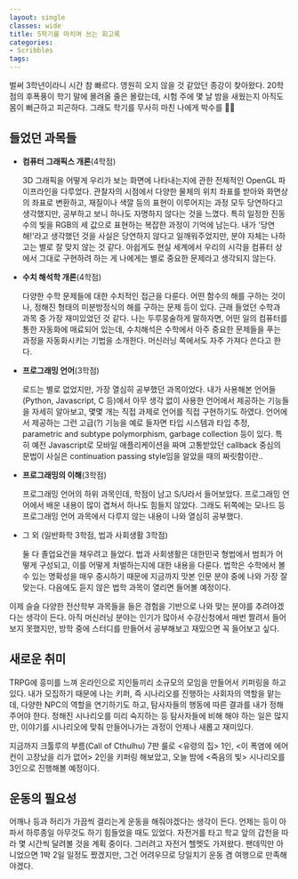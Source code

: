 ```yaml
---
layout: single
classes: wide
title: 5학기를 마치며 쓰는 회고록
categories:
- Scribbles
tags:
---
```


벌써 3학년이라니 시간 참 빠르다. 영원히 오지 않을 것 같았던 종강이 찾아왔다. 20학점의 후폭풍이 학기 말에 몰려올 줄은 몰랐는데, 시험 주에 몇 날 밤을 새웠는지 아직도 몸이 뻐근하고 피곤하다. 그래도 학기를 무사히 마친 나에게 박수를 :clap::clap:

## 들었던 과목들

- **컴퓨터 그래픽스 개론**(4학점)
  
  3D 그래픽을 어떻게 우리가 보는 화면에 나타내는지에 관한 전체적인 OpenGL 파이프라인을 다루었다. 관찰자의 시점에서 다양한 물체의 위치 좌표를 받아와 화면상의 좌표로 변환하고, 재질이나 색깔 등의 표현이 이루어지는 과정 모두 당연하다고 생각했지만, 공부하고 보니 하나도 자명하지 않다는 것을 느꼈다. 특히 일정한 진동수의 빛을 RGB의 세 값으로 표현하는 복잡한 과정이 기억에 남는다. 내가 '당연해!'라고 생각했던 것을 사실은 당연하지 않다고 일깨워주었지만, 분야 자체는 나하고는 별로 잘 맞지 않는 것 같다. 아쉽게도 현실 세계에서 우리의 시각을 컴퓨터 상에서 그대로 구현하려 하는 게 나에게는 별로 중요한 문제라고 생각되지 않는다.

- **수치 해석학 개론**(4학점)

  다양한 수학 문제들에 대한 수치적인 접근을 다룬다. 어떤 함수의 해를 구하는 것이나, 정해진 형태의 미분방정식의 해를 구하는 문제 등이 있다. 근래 들었던 수학과 과목 중 가장 재미있었던 것 같다. 나는 두루뭉술하게 말하자면, 어떤 일의 컴퓨터를 통한 자동화에 매료되어 있는데, 수치해석은 수학에서 아주 중요한 문제들을 푸는 과정을 자동화시키는 기법을 소개한다. 머신러닝 쪽에서도 자주 가져다 쓴다고 한다.

- **프로그래밍 언어**(3학점)

  로드는 별로 없었지만, 가장 열심히 공부했던 과목이었다. 내가 사용해본 언어들(Python, Javascript, C 등)에서 아무 생각 없이 사용한 언어에서 제공하는 기능들을 자세히 알아보고, 몇몇 개는 직접 과제로 언어를 직접 구현하기도 하였다. 언어에서 제공하는 그런 고급(?) 기능을 예로 들자면 타입 시스템과 타입 추정, parametric and subtype polymorphism, garbage collection 등이 있다. 특히 예전 Javascript로 모바일 애플리케이션을 짜며 고통받았던 callback 중심의 문법이 사실은 continuation passing style임을 알았을 때의 짜릿함이란..

- **프로그래밍의 이해**(3학점)

  프로그래밍 언어의 하위 과목인데, 학점이 남고 S/U라서 들어보았다. 프로그래밍 언어에서 배운 내용이 많이 겹쳐서 하나도 힘들지 않았다. 그래도 뒤쪽에는 모나드 등 프로그래밍 언어 과목에서 다루지 않는 내용이 나와 열심히 공부했다.

- 그 외 (일반화학 3학점, 법과 사회생활 3학점)

  둘 다 졸업요건을 채우려고 들었다. 법과 사회생활은 대한민국 형법에서 범죄가 어떻게 구성되고, 이를 어떻게 처벌하는지에 대한 내용을 다룬다. 법학은 수학에서 볼 수 있는 명확성을 매우 중시하기 때문에 지금까지 맛본 인문 분야 중에 나와 가장 잘 맞는다. 다음에도 듣지 않은 법학 과목이 열리면 들어볼 예정이다.

이제 슬슬 다양한 전산학부 과목들을 들은 경험을 기반으로 나와 맞는 분야를 추려야겠다는 생각이 든다. 아직 머신러닝 분야는 인기가 많아서 수강신청에서 매번 짤려서 들어보지 못했지만, 방학 중에 스터디를 만들어서 공부해보고 재밌으면 꼭 들어보고 싶다.

## 새로운 취미

TRPG에 흥미를 느껴 온라인으로 지인들끼리 소규모의 모임을 만들어서 키퍼링을 하고 있다. 내가 모집하기 때문에 나는 키퍼, 즉 시나리오를 진행하는 사회자의 역할을 맡는데, 다양한 NPC의 역할을 연기하기도 하고, 탐사자들의 행동에 따른 결과를 내가 정해주어야 한다. 정해진 시나리오를 미리 숙지하는 등 탐사자들에 비해 해야 하는 일은 많지만, 이야기를 시나리오에 맞춰 만들어나가는 과정이 언제나 새롭고 재미있다.

지금까지 크툴루의 부름(Call of Cthulhu) 7판 룰로 \<유령의 집\> 1인, \<이 폭염에 에어컨이 고장났을 리가 없어\> 2인을 키퍼링 해보았고, 오늘 밤에 \<죽음의 빛\> 시나리오를 3인으로 진행해볼 예정이다.

## 운동의 필요성

어깨나 등과 허리가 가끔씩 결리는게 운동을 해줘야겠다는 생각이 든다. 언제는 등이 아파서 하루종일 아무것도 하기 힘들었을 때도 있었다. 자전거를 타고 학교 앞의 갑천을 따라 몇 시간씩 달려볼 것을 계획 중이다. 그러려고 자전거 헬멧도 가져왔다. 팬데믹만 아니었으면 1박 2일 일정도 짰겠지만, 그건 어려우므로 당일치기 운동 겸 여행으로 만족해야겠다.
